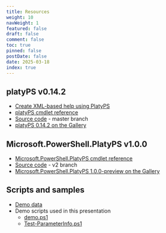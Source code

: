 ```yaml
---
title: Resources
weight: 10
navWeight: 1
featured: false
draft: false
comment: false
toc: true
pinned: false
postDate: false
date: 2025-03-18
index: true
---
```

<!-- markdownlint-disable MD041 -->

## platyPS v0.14.2

- [Create XML-based help using PlatyPS][08]
- [platyPS cmdlet reference][07]
- [Source code][01] - master branch
- [platyPS 0.14.2 on the Gallery][10]

## Microsoft.PowerShell.PlatyPS v1.0.0

- [Microsoft.PowerShell.PlatyPS cmdlet reference][06]
- [Source code][02] - v2 branch
- [Microsoft.PowerShell.PlatyPS 1.0.0-preview on the Gallery][09]

## Scripts and samples

- [Demo data][03]
- Demo scripts used in this presentation
  - [demo.ps1][04]
  - [Test-ParameterInfo.ps1][05]

<!-- link references -->
[01]: https://github.com/PowerShell/platyPS/tree/master/src
[02]: https://github.com/PowerShell/platyPS/tree/v2/src
[03]: https://github.com/sdwheeler/seanonit/blob/main/content/downloads/platyps/demo-data.zip
[04]: https://github.com/sdwheeler/seanonit/blob/main/content/downloads/platyps/demo.ps1
[05]: https://github.com/sdwheeler/seanonit/blob/main/content/downloads/platyps/Test-ParameterInfo.ps1
[06]: https://learn.microsoft.com/powershell/module/microsoft.powershell.platyps
[07]: https://learn.microsoft.com/powershell/module/platyps
[08]: https://learn.microsoft.com/powershell/utility-modules/platyps/create-help-using-platyps
[09]: https://www.powershellgallery.com/packages/Microsoft.PowerShell.PlatyPS
[10]: https://www.powershellgallery.com/packages/platyPS
